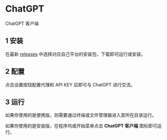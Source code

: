 # ChatGPT
ChatGPT 客户端

## 1 安装

在最新 [releases](https://github.com/thep0y/ChatGPT/releases/latest) 中选择对应自己平台的安装包，下载即可运行或安装。

## 2 配置

点击设置按钮配置代理和 API KEY 后即可与 ChatGPT 进行交流。

## 3 运行

如果你使用的是便携版，则需要通过终端或文件管理器进入其所在目录运行。

如果你使用的是安装版，在程序坞或开始菜单点击 **ChatGPT 客户端** 图标即可运行。

